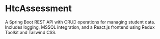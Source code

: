 # HtcAssessment
A Spring Boot REST API with CRUD operations for managing student data. Includes logging, MSSQL integration, and a React.js frontend using Redux Toolkit and Tailwind CSS.
